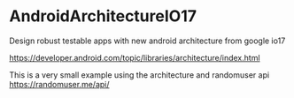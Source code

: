 # AndroidArchitectureIO17
Design robust testable apps with new android architecture from google io17

https://developer.android.com/topic/libraries/architecture/index.html

This is a very small example using the architecture and randomuser api https://randomuser.me/api/
